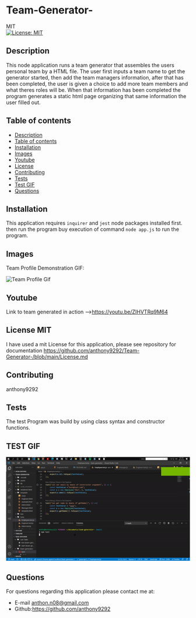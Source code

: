 # Team-Generator-
MIT<br>[![License: MIT](https://img.shields.io/badge/License-MIT-yellow.svg)](https://opensource.org/licenses/MIT)

## Description
 This node application runs a team generator that assembles the users personal team by a HTML file. The user first inputs a team name to get the generator started, then add the team managers information, after that has been completed, the user is given a choice to add more team members and what theres roles will be. When that information has been completed the program generates a static html page organizing that same information the user filled out.
## Table of contents
  - [Description](#description)
  - [Table of contents](#table-of-contents)
  - [Installation](#installation)
  - [Images](#images)
  - [Youtube](#youtube)
  - [License](#license)
  - [Contributing](#contributing)
  - [Tests](#tests)
  - [Test GIF](#test-gif)
  - [Questions](#questions)

## Installation
 This application requires `inquirer` and `jest` node packages installed first. then run the program buy execution of command `node app.js` to run the program.

## Images 
Team Profile Demonstration GIF: 

![Team Profile Gif](https://github.com/anthony9292/Team-Generator-/blob/main/teamgenerator.gi)

## Youtube 

  Link to team generated in action -->https://youtu.be/ZIHVTRq9M64


## License MIT
I have used a mit License for this application, please see repository for documentation <https://github.com/anthony9292/Team-Generator-/blob/main/License.md>

## Contributing
   anthony9292

## Tests
 The test Program was build by using class syntax and constructor functions.  

## TEST GIF
![Testing Gif](https://github.com/anthony9292/Team-Generator-/blob/main/test-gif.gif)

## Questions
For questions regarding this application please contact me at:
- E-mail anthon.n08@gmail.com 
- Github:<https://github.com/anthony9292>

    
